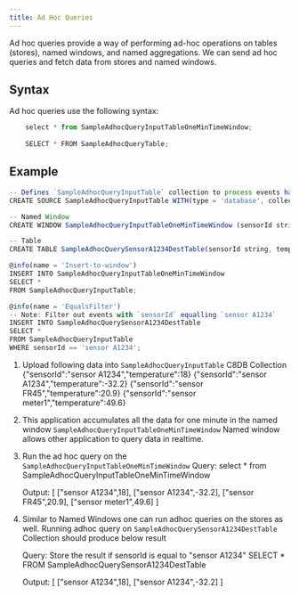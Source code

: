 ```yaml
---
title: Ad Hoc Queries
---
```


Ad hoc queries provide a way of performing ad-hoc operations on tables (stores), named windows, and named aggregations. We can send ad hoc queries and fetch data from stores and named windows.



## Syntax

Ad hoc queries use the following syntax:

```js
	select * from SampleAdhocQueryInputTableOneMinTimeWindow;
	
	SELECT * FROM SampleAdhocQueryTable;
```				  
					  


## Example


```js
-- Defines `SampleAdhocQueryInputTable` collection to process events having `sensorId` and `temperature`(F).
CREATE SOURCE SampleAdhocQueryInputTable WITH(type = 'database', collection = "SampleAdhocQueryInputTable", collection.type="doc" , replication.type="global", map.type='json') (sensorId string, temperature double);

-- Named Window
CREATE WINDOW SampleAdhocQueryInputTableOneMinTimeWindow (sensorId string, temperature double) SLIDING_TIME(1 min);

-- Table
CREATE TABLE SampleAdhocQuerySensorA1234DestTable(sensorId string, temperature double);

@info(name = 'Insert-to-window')
INSERT INTO SampleAdhocQueryInputTableOneMinTimeWindow
SELECT *
FROM SampleAdhocQueryInputTable;

@info(name = 'EqualsFilter')
-- Note: Filter out events with `sensorId` equalling `sensor A1234`
INSERT INTO SampleAdhocQuerySensorA1234DestTable
SELECT *
FROM SampleAdhocQueryInputTable
WHERE sensorId == 'sensor A1234';
```


1. Upload following data into `SampleAdhocQueryInputTable` C8DB Collection
	{"sensorId":"sensor A1234","temperature":18}
	{"sensorId":"sensor A1234","temperature":-32.2}
	{"sensorId":"sensor FR45","temperature":20.9}
	{"sensorId":"sensor meter1","temperature":49.6}

2. This application accumulates all the data for one minute in the named window `SampleAdhocQueryInputTableOneMinTimeWindow`
	Named window allows other application to query data in realtime.

3. Run the ad hoc query on the `SampleAdhocQueryInputTableOneMinTimeWindow` 
	Query:
		select * from SampleAdhocQueryInputTableOneMinTimeWindow

	Output:
		[
			["sensor A1234",18],
			["sensor A1234",-32.2],
			["sensor FR45",20.9],
			["sensor meter1",49.6]
		]

4. Similar to Named Windows one can run adhoc queries on the stores as well. Running adhoc query on 
	`SampleAdhocQuerySensorA1234DestTable` Collection should produce below result

	Query: Store the result if sensorId is equal to "sensor A1234"
		SELECT * FROM SampleAdhocQuerySensorA1234DestTable

	Output:
		[
			["sensor A1234",18],
			["sensor A1234",-32.2]
		]